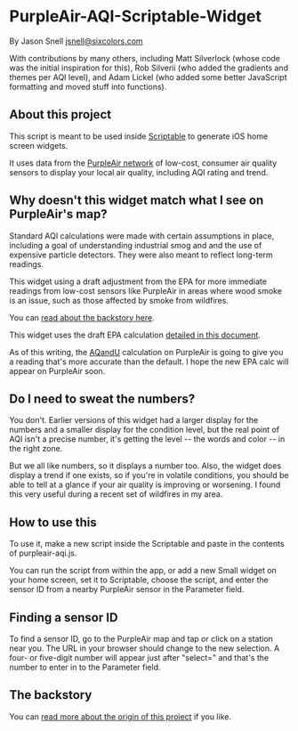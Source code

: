# PurpleAir-AQI-Scriptable-Widget

By Jason Snell <jsnell@sixcolors.com>

With contributions by many others, including Matt Silverlock (whose code was the initial inspiration for this), Rob Silverii (who added the gradients and themes per AQI level), and Adam Lickel (who added some better JavaScript formatting and moved stuff into functions).

## About this project

This script is meant to be used inside [Scriptable](https://scriptable.app) to generate iOS home screen widgets.

It uses data from the [PurpleAir network](https://www2.purpleair.com) of low-cost, consumer air quality sensors to display your local air quality, including AQI rating and trend.

## Why doesn't this widget match what I see on PurpleAir's map?

Standard AQI calculations were made with certain assumptions in place, including a goal of understanding industrial smog and and the use of expensive particle detectors. They were also meant to reflect long-term readings.

This widget using a draft adjustment from the EPA for more immediate readings from low-cost sensors like PurpleAir in areas where wood smoke is an issue, such as those affected by smoke from wildfires.

You can [read about the backstory here](https://thebolditalic.com/understanding-purpleair-vs-airnow-gov-measurements-of-wood-smoke-pollution-562923a55226).

This widget uses the draft EPA calculation [detailed in this document](https://cfpub.epa.gov/si/si_public_record_report.cfm?dirEntryId=349513&Lab=CEMM&simplesearch=0&showcriteria=2&sortby=pubDate&timstype=&datebeginpublishedpresented=08/25/2018).

As of this writing, the [AQandU](https://climatechange.ucdavis.edu/what-can-i-do/making-sense-of-air-quality-sensors-an-aqi-explainer/) calculation on PurpleAir is going to give you a reading that's more accurate than the default. I hope the new EPA calc will appear on PurpleAir soon.

## Do I need to sweat the numbers?

You don't. Earlier versions of this widget had a larger display for the numbers and a smaller display for the condition level, but the real point of AQI isn't a precise number, it's getting the level -- the words and color -- in the right zone.

But we all like numbers, so it displays a number too. Also, the widget does display a trend if one exists, so if you're in volatile conditions, you should be able to tell at a glance if your air quality is improving or worsening. I found this very useful during a recent set of wildfires in my area.

## How to use this

To use it, make a new script inside the Scriptable and paste in the contents of purpleair-aqi.js. 

You can run the script from within the app, or add a new Small widget on your home screen, set it to Scriptable, choose the script, and enter the sensor ID from a nearby PurpleAir sensor in the Parameter field.

## Finding a sensor ID

To find a sensor ID, go to the PurpleAir map and tap or click on a station near you. The URL in your browser should change to the new selection. A four- or five-digit number will appear just after "select=" and that's the number to enter in to the Parameter field.

## The backstory

You can [read more about the origin of this project](https://sixcolors.com/post/2020/08/how-bad-is-the-air-out-there/) if you like.



